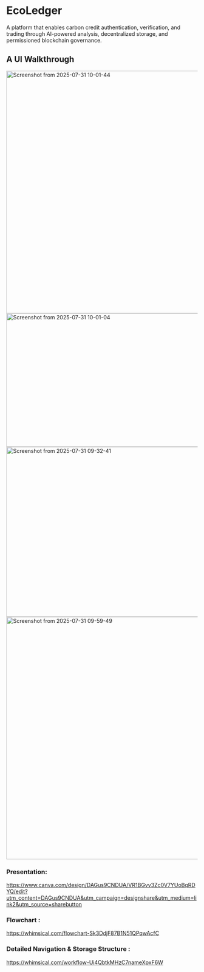 # EcoLedger
A platform that enables carbon credit authentication, verification, and trading through AI-powered analysis, decentralized storage, and permissioned blockchain governance.


## A UI Walkthrough
<img width="1365" height="639" alt="Screenshot from 2025-07-31 10-01-44" src="https://github.com/user-attachments/assets/33f41b9a-6881-433b-9eef-828e87ada51a" />

<img width="1362" height="352" alt="Screenshot from 2025-07-31 10-01-04" src="https://github.com/user-attachments/assets/2ac4bede-c1dd-488a-b304-4f5af7e33248" />

<img width="862" height="448" alt="Screenshot from 2025-07-31 09-32-41" src="https://github.com/user-attachments/assets/bd3427b1-2906-4939-af4b-2089d37a7eea" />

<img width="1365" height="639" alt="Screenshot from 2025-07-31 09-59-49" src="https://github.com/user-attachments/assets/a9555b9c-a070-42c5-b03e-be63f2f8e7ca" />



### Presentation:
https://www.canva.com/design/DAGus9CNDUA/VR1BGvv3Zc0V7YUoBqRDYQ/edit?utm_content=DAGus9CNDUA&utm_campaign=designshare&utm_medium=link2&utm_source=sharebutton

### Flowchart : 
https://whimsical.com/flowchart-Sk3DdjF87B1N51QPqwAcfC

### Detailed Navigation & Storage Structure : 
https://whimsical.com/workflow-Ui4QbtkMHzC7nameXpxF6W
